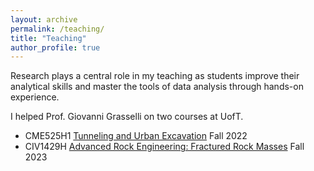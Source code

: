 ```yaml
---
layout: archive
permalink: /teaching/
title: "Teaching"
author_profile: true
---
```


Research plays a central role in my teaching as students improve their
analytical skills and master the tools of data analysis through hands-on
experience. 

I helped Prof. Giovanni Grasselli on two courses at UofT. 

* CME525H1 [Tunneling and Urban Excavation](https://civmin.utoronto.ca/timetables-and-course-descriptions/graduate-course-catalogue/#CME525H1) Fall 2022
* CIV1429H [Advanced Rock Engineering: Fractured Rock Masses](https://civmin.utoronto.ca/timetables-and-course-descriptions/graduate-course-catalogue/#CIV1429H) Fall 2023
